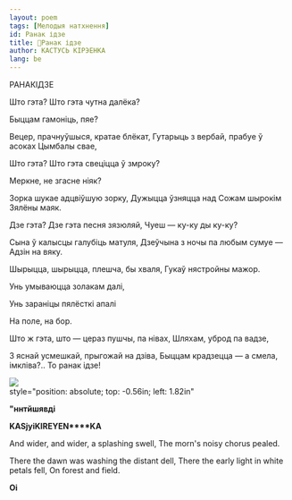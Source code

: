 ```yaml
---
layout: poem
tags: [Мелодыя натхнення]
id: Ранак ідзе
title: 🚧Ранак ідзе
author: КАСТУСЬ КІРЭЕНКА
lang: be
---
```



 
РАНАКІДЗЕ

Што гэта? Што гэта чутна далёка?

Быццам гамоніць, пяе?

Вецер, прачнуўшыся, кратае блёкат, Гутарыць з вербай, прабуе ў асоках Цымбалы свае,

Што гэта? Што гэта свеціцца ў змроку?

Меркне, не згасне ніяк?

Зорка шукае адцвіўшую зорку, Дужыцца ўзняцца над Сожам шырокім Зялёны маяк.

Дзе гэта? Дзе гэта песня зязюляй, Чуеш — ку-ку ды ку-ку?

Сына ў калысцы галубіць матуля, Дзеўчына з ночы па любым сумуе — Адзін на вяку.

Шырыцца, шырыцца, плешча, бы хваля, Гукаў нястройны мажор.

Унь умываюцца золакам далі,

Унь зараніцы пялёсткі апалі

На поле, на бор.

Што ж гэта, што — цераз пушчы, па нівах, Шляхам, уброд па вадзе,

3 яснай усмешкай, прыгожай на дзіва, Быццам крадзецца — а смела, імкліва?.. To ранак ідзе!

![](2022-%D0%9C%D1%96%D0%BD%D1%81%D0%BA-%D0%BB%D1%83%D1%87%D0%BD%D0%B0%D1%81%D1%86%D1%8C-%D0%BC%D1%96%D0%BA%D0%BE%D0%BB%D0%B0-%D0%BC%D1%8F%D1%82%D0%BB%D1%96%D1%86%D0%BA%D1%96_html_b342028c57a4c3b3.jpg)  
style="position: absolute; top: -0.56in; left: 1.82in"

**"ннтйшявді**

**KASjyiK****IREYE****N****KA**

And wider, and wider, a splashing swell, The morn's noisy chorus pealed.

There the dawn was washing the distant dell, There the early light in white petals fell, On forest and field.

**Oi**
